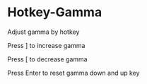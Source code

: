 # Hotkey-Gamma

Adjust gamma by hotkey

Press ] to increase gamma

Press [ to decrease gamma

Press Enter to reset gamma down and up key
